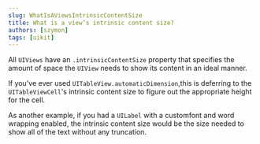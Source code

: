 ```yaml
---
slug: WhatIsAViewsIntrinsicContentSize
title: What is a view’s intrinsic content size?
authors: [szymon]
tags: [uikit]
---
```


All `UIViews` have an `.intrinsicContentSize` property that specifies the amount of space the `UIView` needs to show its content in an ideal manner.

If you've ever used `UITableView.automaticDimension`,this is deferring to the `UITableViewCell`'s intrinsic content size to figure out the appropriate height for the cell.

As another example, if you had a `UILabel` with a customfont and word wrapping enabled, the intrinsic content size would be the size needed to show all of the text without any truncation.
